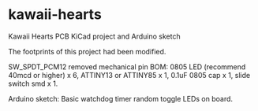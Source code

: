 # kawaii-hearts
Kawaii Hearts PCB KiCad project and Arduino sketch

The footprints of this project had been modified.

SW_SPDT_PCM12 removed mechanical pin
BOM: 0805 LED (recommend 40mcd or higher) x 6, ATTINY13 or ATTINY85 x 1,  0.1uF 0805 cap x 1, slide switch smd x 1.

Arduino sketch: Basic watchdog timer random toggle LEDs on board. 
